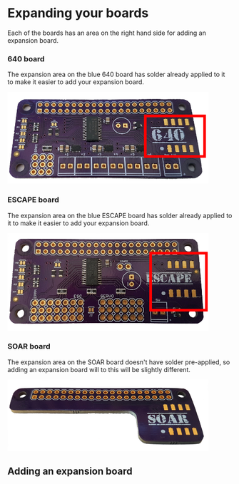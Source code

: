 # Expanding your boards

Each of the boards has an area on the right hand side for adding an expansion board.

### 640 board

The expansion area on the blue 640 board has solder already applied to it to make it easier to add your expansion board.

![640 Motors](/images/640-expansionarea.png)

### ESCAPE board

The expansion area on the blue ESCAPE board has solder already applied to it to make it easier to add your expansion board.

![ESCAPE Expansion](/images/escape-expansionarea.png)

### SOAR board

The expansion area on the SOAR board doesn't have solder pre-applied, so adding an expansion board will to this will be slightly different.

![soar](/images/soar-450.png)

## Adding an expansion board
